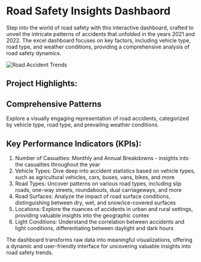 # Road Safety Insights Dashbaord
Step into the world of road safety with this interactive dashboard, crafted to unveil the intricate patterns of accidents that unfolded in the years 2021 and 2022. 
The excel dashboard focuses on key factors, including vehicle type, road type, and weather conditions, 
providing a comprehensive analysis of road safety dynamics.


![Road Accident Trends](https://github.com/banelendlovu/Road-Accident-Trends/assets/62768117/a447bd91-4a62-4871-ab6b-023a64e21629)


## Project Highlights:

## Comprehensive Patterns
Explore a visually engaging representation of road accidents, categorized by vehicle type, road type, and prevailing weather conditions.

## Key Performance Indicators (KPIs):
1. Number of Casualties: Monthly and Annual Breakdowns - insights into the casualties throughout the year
2. Vehicle Types: Dive deep into accident statistics based on vehicle types, such as agricultural vehicles, cars, buses, vans, bikes, and more
3. Road Types: Uncover patterns on various road types, including slip roads, one-way streets, roundabouts, dual carriageways, and more
4. Road Surfaces: Analyze the impact of road surface conditions, distinguishing between dry, wet, and snow/ice-covered surfaces
5. Locations: Explore the nuances of accidents in urban and rural settings, providing valuable insights into the geographic contex
6. Light Conditions: Understand the correlation between accidents and light conditions, differentiating between daylight and dark hours

The dashboard transforms raw data into meaningful visualizations, offering a dynamic and user-friendly interface for uncovering valuable insights into road safety trends. 
